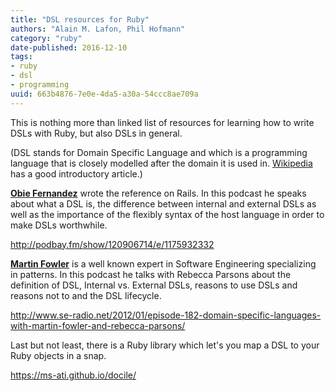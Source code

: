 ```yaml
---
title: "DSL resources for Ruby"
authors: "Alain M. Lafon, Phil Hofmann"
category: "ruby"
date-published: 2016-12-10
tags: 
- ruby
- dsl
- programming
uuid: 663b4876-7e0e-4da5-a30a-54ccc8ae709a
---
```


This is nothing more than linked list of resources for learning how to
write DSLs with Ruby, but also DSLs in general.

(DSL stands for Domain Specific Language and which is a programming
language that is closely modelled after the domain it is used
in. [Wikipedia](https://en.wikipedia.org/wiki/Domain-specific_language) has
a good introductory article.)

[**Obie Fernandez**](http://obiefernandez.com/) wrote the reference on
Rails. In this podcast he speaks about what a DSL is, the difference
between internal and external DSLs as well as the importance of the
flexibly syntax of the host language in order to make DSLs worthwhile.

http://podbay.fm/show/120906714/e/1175932332

[**Martin Fowler**](http://www.martinfowler.com/) is a well known
expert in Software Engineering specializing in patterns. In this
podcast he talks with Rebecca Parsons about the definition of DSL,
Internal vs. External DSLs, reasons to use DSLs and reasons not to and
the DSL lifecycle.

http://www.se-radio.net/2012/01/episode-182-domain-specific-languages-with-martin-fowler-and-rebecca-parsons/

Last but not least, there is a Ruby library which let's you map a DSL
to your Ruby objects in a snap.

https://ms-ati.github.io/docile/
